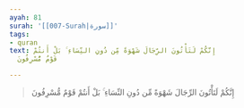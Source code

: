 ```yaml
---
ayah: 81
surah: '[[007-Surah|سورة]]'
tags:
- quran
text: إِنَّكُمْ لَتَأْتُونَ الرِّجَالَ شَهْوَةً مِّن دُونِ النِّسَاءِ ۚ بَلْ أَنتُمْ
  قَوْمٌ مُّسْرِفُونَ

---
```

> إِنَّكُمْ لَتَأْتُونَ الرِّجَالَ شَهْوَةً مِّن دُونِ النِّسَاءِ ۚ بَلْ أَنتُمْ قَوْمٌ مُّسْرِفُونَ
